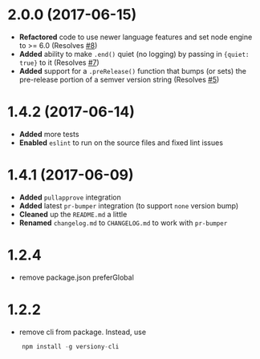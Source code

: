 # 2.0.0 (2017-06-15)
* **Refactored** code to use newer language features and set node engine to >= 6.0 (Resolves [#8](https://github.com/ciena-blueplanet/versiony/issues/8))
* **Added** ability to make `.end()` quiet (no logging) by passing in `{quiet: true}` to it (Resolves [#7](https://github.com/ciena-blueplanet/versiony/issues/7))
* **Added** support for a `.preRelease()` function that bumps (or sets) the pre-release portion of a semver version string (Resolves [#5](https://github.com/ciena-blueplanet/versiony/issues/5))


# 1.4.2 (2017-06-14)
* **Added** more tests
* **Enabled** `eslint` to run on the source files and fixed lint issues


# 1.4.1 (2017-06-09)
* **Added** `pullapprove` integration
* **Added** latest `pr-bumper` integration (to support `none` version bump)
* **Cleaned** up the `README.md` a little
* **Renamed** `changelog.md` to `CHANGELOG.md` to work with `pr-bumper`

# 1.2.4

 - remove package.json preferGlobal

# 1.2.2

 - remove cli from package. Instead, use

```js
    npm install -g versiony-cli
```
